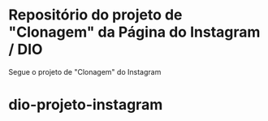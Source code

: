# Repositório do projeto de "Clonagem" da Página do Instagram / DIO
Segue o projeto de "Clonagem" do Instagram
# dio-projeto-instagram
